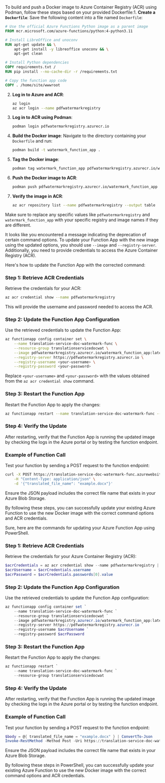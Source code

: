 
To build and push a Docker image to Azure Container Registry (ACR) using Podman, follow these steps based on your provided Dockerfile:1. **Create a `Dockerfile`**:
   Save the following content into a file named `Dockerfile`:

   ```dockerfile
   # Use the official Azure Functions Python image as a parent image
   FROM mcr.microsoft.com/azure-functions/python:4-python3.11

   # Install LibreOffice and unoconv
   RUN apt-get update && \
       apt-get install -y libreoffice unoconv && \
       apt-get clean

   # Install Python dependencies
   COPY requirements.txt /
   RUN pip install --no-cache-dir -r /requirements.txt

   # Copy the function app code
   COPY . /home/site/wwwroot
   ```

2. **Log in to Azure and ACR**:
   ```sh
   az login
   az acr login --name pdfwatermarkregistry
   ```

3. **Log in to ACR using Podman**:
   ```sh
   podman login pdfwatermarkregistry.azurecr.io
   ```

4. **Build the Docker image**:
   Navigate to the directory containing your `Dockerfile` and run:
   ```sh
   podman build -t watermark_function_app .
   ```

5. **Tag the Docker image**:
   ```sh
   podman tag watermark_function_app pdfwatermarkregistry.azurecr.io/watermark_function_app
   ```

6. **Push the Docker image to ACR**:
   ```sh
   podman push pdfwatermarkregistry.azurecr.io/watermark_function_app
   ```

7. **Verify the image in ACR**:
   ```sh
   az acr repository list --name pdfwatermarkregistry --output table
   ```

Make sure to replace any specific values like `pdfwatermarkregistry` and `watermark_function_app` with your specific registry and image names if they are different.


It looks like you encountered a message indicating the deprecation of certain command options. To update your Function App with the new image using the updated options, you should use `--image` and `--registry-server`. Additionally, you need to provide credentials to access the Azure Container Registry (ACR). 

Here's how to update the Function App with the corrected command:

### Step 1: Retrieve ACR Credentials
Retrieve the credentials for your ACR:

```sh
az acr credential show --name pdfwatermarkregistry
```

This will provide the username and password needed to access the ACR.

### Step 2: Update the Function App Configuration
Use the retrieved credentials to update the Function App:

```sh
az functionapp config container set \
    --name translation-service-doc-watermark-func \
    --resource-group translationservicedocwat \
    --image pdfwatermarkregistry.azurecr.io/watermark_function_app:latest \
    --registry-server https://pdfwatermarkregistry.azurecr.io \
    --registry-username <your-username> \
    --registry-password <your-password>
```

Replace `<your-username>` and `<your-password>` with the values obtained from the `az acr credential show` command.

### Step 3: Restart the Function App

Restart the Function App to apply the changes:

```sh
az functionapp restart --name translation-service-doc-watermark-func --resource-group translationservicedocwat
```

### Step 4: Verify the Update

After restarting, verify that the Function App is running the updated image by checking the logs in the Azure portal or by testing the function endpoint.

### Example of Function Call

Test your function by sending a POST request to the function endpoint:

```sh
curl -X POST https://translation-service-doc-watermark-func.azurewebsites.net/api/document_watermark_function \
    -H "Content-Type: application/json" \
    -d '{"translated_file_name": "example.docx"}'
```

Ensure the JSON payload includes the correct file name that exists in your Azure Blob Storage.

By following these steps, you can successfully update your existing Azure Function to use the new Docker image with the correct command options and ACR credentials.


Sure, here are the commands for updating your Azure Function App using PowerShell.

### Step 1: Retrieve ACR Credentials

Retrieve the credentials for your Azure Container Registry (ACR):

```powershell
$acrCredentials = az acr credential show --name pdfwatermarkregistry | ConvertFrom-Json
$acrUsername = $acrCredentials.username
$acrPassword = $acrCredentials.passwords[0].value
```

### Step 2: Update the Function App Configuration

Use the retrieved credentials to update the Function App configuration:

```powershell
az functionapp config container set `
    --name translation-service-doc-watermark-func `
    --resource-group translationservicedocwat `
    --image pdfwatermarkregistry.azurecr.io/watermark_function_app:latest `
    --registry-server https://pdfwatermarkregistry.azurecr.io `
    --registry-username $acrUsername `
    --registry-password $acrPassword
```

### Step 3: Restart the Function App

Restart the Function App to apply the changes:

```powershell
az functionapp restart `
    --name translation-service-doc-watermark-func `
    --resource-group translationservicedocwat
```

### Step 4: Verify the Update

After restarting, verify that the Function App is running the updated image by checking the logs in the Azure portal or by testing the function endpoint.

### Example of Function Call

Test your function by sending a POST request to the function endpoint:

```powershell
$body = @{ translated_file_name = "example.docx" } | ConvertTo-Json
Invoke-RestMethod -Method Post -Uri https://translation-service-doc-watermark-func.azurewebsites.net/api/document_watermark_function -ContentType "application/json" -Body $body
```

Ensure the JSON payload includes the correct file name that exists in your Azure Blob Storage.

By following these steps in PowerShell, you can successfully update your existing Azure Function to use the new Docker image with the correct command options and ACR credentials.
